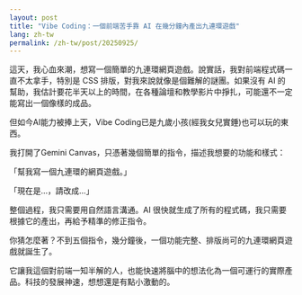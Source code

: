 ```yaml
---
layout: post
title: "Vibe Coding：一個前端苦手靠 AI 在幾分鐘內產出九連環遊戲"
lang: zh-tw
permalink: /zh-tw/post/20250925/
---
```

這天，我心血來潮，想寫一個簡單的九連環網頁遊戲。說實話，我對前端程式碼一直不太拿手，特別是 CSS 排版，對我來說就像是個難解的謎團。如果沒有 AI 的幫助，我估計要花半天以上的時間，在各種論壇和教學影片中掙扎，可能還不一定能寫出一個像樣的成品。

但如今AI能力被捧上天，Vibe Coding已是九歲小孩(經我女兒實錘)也可以玩的東西。

我打開了Gemini Canvas，只憑著幾個簡單的指令，描述我想要的功能和樣式：

「幫我寫一個九連環的網頁遊戲。」

「現在是…，請改成…」

整個過程，我只需要用自然語言溝通。AI 很快就生成了所有的程式碼，我只需要根據它的產出，再給予精準的修正指令。

你猜怎麼著？不到五個指令，幾分鐘後，一個功能完整、排版尚可的九連環網頁遊戲就誕生了。

它讓我這個對前端一知半解的人，也能快速將腦中的想法化為一個可運行的實際產品。科技的發展神速，想想還是有點小激動的。
